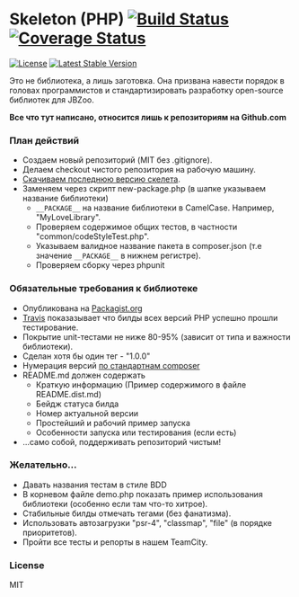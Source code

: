 # Skeleton (PHP) [![Build Status](https://travis-ci.org/JBZoo/Skeleton-PHP.svg?branch=master)](https://travis-ci.org/JBZoo/Skeleton-PHP)   [![Coverage Status](https://coveralls.io/repos/JBZoo/Skeleton-PHP/badge.svg?branch=master&service=github)](https://coveralls.io/github/JBZoo/Skeleton-PHP?branch=master)

[![License](https://poser.pugx.org/JBZoo/Skeleton-PHP/license)](https://packagist.org/packages/JBZoo/Skeleton-PHP)
[![Latest Stable Version](https://poser.pugx.org/JBZoo/Skeleton-PHP/v/stable)](https://packagist.org/packages/JBZoo/Skeleton-PHP)

Это не библиотека, а лишь заготовка. Она призвана навести порядок в головах программистов и стандартизировать разработку open-source библиотек для JBZoo.

**Все что тут написано, относится лишь к репозиториям на Github.com**

### План действий

 * Создаем новый репозиторий (MIT без .gitignore).
 * Делаем checkout чистого репозитория на рабочую машину.
 * [Скачиваем последнюю версию скелета](https://github.com/JBZoo/Skeleton/archive/master.zip).
 * Заменяем через скрипт new-package.php (в шапке указываем название библиотеки)
    * ``__PACKAGE__`` на название библиотеки в CamelCase. Например, "MyLoveLibrary".
    * Проверяем содержимое общих тестов, в частности "common/codeStyleTest.php".
    * Указываем валидное название пакета в composer.json (т.е значение ``__PACKAGE__`` в нижнем регистре).
    * Проверяем сборку через phpunit


### Обязательные требования к библиотеке

 * Опубликована на [Packagist.org](https://packagist.org/packages/JBZoo)
 * [Travis](https://travis-ci.org/JBZoo) показазывает что билды всех версий PHP успешно прошли тестирование.
 * Покрытие unit-тестами не ниже 80-95% (зависит от типа и важности библиотеки).
 * Сделан хотя бы один тег  - "1.0.0"
 * Нумерация версий [по стандартнам composer](https://getcomposer.org/doc/articles/versions.md)
 * README.md должен содержать
    * Краткую информацию (Пример содержимого в файле README.dist.md)
    * Бейдж статуса билда
    * Номер актуальной версии
    * Простейший и рабочий пример запуска
    * Особенности запуска или тестирования (если есть)
 * ...само собой, поддерживать репозиторий чистым!


### Желательно...

 * Давать названия тестам в стиле BDD
 * В корневом файле demo.php показать пример использования библиотеки (особенно если там что-то хитрое).
 * Стабильные билды отмечать тегами (без фанатизма).
 * Использовать автозагрузки "psr-4", "classmap", "file" (в порядке приоритетов).
 * Пройти все тесты и репорты в нашем TeamCity.


### License
MIT
